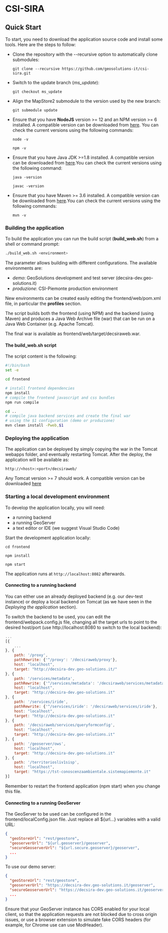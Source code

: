 CSI-SIRA
==========

Quick Start
------------
To start, you need to download the application source code and install some tools. Here are the steps to follow:
 
 * Clone the repository with the --recursive option to automatically clone submodules:

    `git clone --recursive https://github.com/geosolutions-it/csi-sira.git`

 * Switch to the update branch (*ms_update*):

    `git checkout ms_update`
 
 * Align the MapStore2 submodule to the version used by the new branch:

    `git submodule update`

 * Ensure that you have **NodeJS** version >= 12 and an NPM version >= 6 installed. A compatible version can be downloaded from [here](https://nodejs.org/en/blog/release/v12.16.1/). You can check the current versions using the following commands:

    `node -v`

    `npm -v`

 * Ensure that you have Java JDK >=1.8 installed. A compatible version can be downloaded from [here](https://www.oracle.com/it/java/technologies/javase/javase-jdk8-downloads.html).You can check the current versions using the following command:

    `java -version`

    `javac -version`

 * Ensure that you have Maven >= 3.6 installed. A compatible version can be downloaded from [here](https://archive.apache.org/dist/maven/maven-3/3.6.3/binaries/).You can check the current versions using the following commands:

    `mvn -v`

### Building the application
To build the application you can run the build script (**build_web.sh**) from a shell or command prompt:

```sh
./build_web.sh <environment>
```

The <environment> parameter allows building with different configurations. The available environments are:
 * *demo*: GeoSolutions development and test server (decsira-dev.geo-solutions.it)
 * *produzione*: CSI-Piemonte production environment

New environments can be created easily editing the 
frontend/web/pom.xml file, in particular the **profiles** section.

The script builds both the frontend (using NPM) and the backend (using Maven) and produces a Java Web Archive file (war) that can be run on a Java Web Container (e.g. Apache Tomcat).

The final war is available as frontend/web/target/decsiraweb.war.

#### The build_web.sh script
The script content is the following:

```sh
#!/bin/bash
set -e

cd frontend

# install frontend dependencies
npm install
# compile the frontend javascript and css bundles
npm run compile

cd ..
# compile java backend services and create the final war
# using the $1 configuration (demo or produzione)
mvn clean install -Pweb,$1
```

### Deploying the application
The application can be deployed by simply copying the war in the Tomcat webapps folder, and eventually restarting Tomcat. After the deploy, the application will be available as:

    http://<host>:<port>/decsiraweb/

Any Tomcat version >= 7 should work. A compatible version can be downloaded [here](https://tomcat.apache.org/download-70.cgi) 

### Starting a local development environment
To develop the application locally, you will need:

 * a running backend
 * a running GeoServer
 * a text editor or IDE (we suggest Visual Studio Code)

Start the development application locally:

`cd frontend`

`npm install`

`npm start`

The application runs at `http://localhost:8082` afterwards.

#### Connecting to a running backend
You can either use an already deployed backend (e.g. our dev-test instance) or deploy a local backend on Tomcat (as we have seen in the *Deploying the application* section).

To switch the backend to be used, you can edit the frontend/webpack.config.js file, changing all the target urls to point to the desired host/port (use http://localhost:8080 to switch to the local backend):

```javascript
...
[{
    ...
}, {
    path: '/proxy',
    pathRewrite: {'^/proxy': '/decsiraweb/proxy'},
    host: "localhost",
    target: "http://decsira-dev.geo-solutions.it/"
}, {
    path: '/services/metadata',
    pathRewrite: {'^/services/metadata': '/decsiraweb/services/metadata'},
    host: "localhost",
    target: "http://decsira-dev.geo-solutions.it"
}, {
    path: '/services/iride',
    pathRewrite: {'^/services/iride': '/decsiraweb/services/iride'},
    host: "localhost",
    target: "http://decsira-dev.geo-solutions.it"
}, {
    path: '/decsiraweb/services/queryformconfig',
    host: "localhost",
    target: "http://decsira-dev.geo-solutions.it"
}, {
    path: '/geoserver/ows',
    host: "localhost",
    target: "http://decsira-dev.geo-solutions.it"
}, {
    path: '/territoriosliv1sisp',
    host: "localhost",
    target: "https://tst-conoscenzaambientale.sistemapiemonte.it"
}]
```
Remember to restart the frontend application (npm start) when you change this file.

#### Connecting to a running GeoServer

The GeoServer to be used can be configured in the frontend/localConfig.json file. Just replace all ${url...} variables with a valid URL:

```json
{
  "geoStoreUrl": "rest/geostore",
  "geoserverUrl": "${url.geoserver}/geoserver",
  "secureGeoserverUrl": "${url.secure.geoserver}/geoserver",
  ...
}
```

To use our demo server:

```json
{
  "geoStoreUrl": "rest/geostore",
  "geoserverUrl": "https://decsira-dev.geo-solutions.it/geoserver",
  "secureGeoserverUrl": "https://decsira-dev.geo-solutions.it/geoserver",
  ...
}
```

Ensure that your GeoServer instance has CORS enabled for your local client, so that the application requests are not blocked due to cross origin issues, or use a browser extension to simulate fake CORS headers (for example, for Chrome use can use ModHeader).
